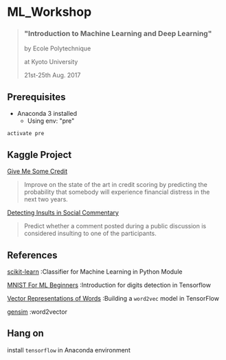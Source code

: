 # ML_Workshop
>### "Introduction to Machine Learning and Deep Learning"
>by Ecole Polytechnique 
>
>at Kyoto University
>
>21st-25th Aug. 2017

## Prerequisites
- Anaconda 3 installed
	- Using env: "pre" 

```
activate pre
```

## Kaggle Project
[Give Me Some Credit](https://www.kaggle.com/c/GiveMeSomeCredit)
> Improve on the state of the art in credit scoring by predicting the probability that somebody will experience financial distress in the next two years.

[Detecting Insults in Social Commentary](https://www.kaggle.com/c/detecting-insults-in-social-commentary)
> Predict whether a comment posted during a public discussion is considered insulting to one of the participants.

## References
[scikit-learn](http://scikit-learn.org/stable/)
:Classifier for Machine Learning in Python Module

[MNIST For ML Beginners](https://www.tensorflow.org/get_started/mnist/beginners)
:Introduction for digits detection in Tensorflow

[Vector Representations of Words](https://www.tensorflow.org/tutorials/word2vec)
:Building a `word2vec` model in TensorFlow

[gensim](https://radimrehurek.com/gensim/index.html)
:word2vector

## Hang on
install `tensorflow` in Anaconda environment
